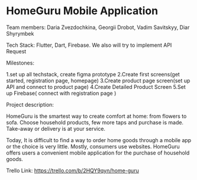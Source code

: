 # HomeGuru Mobile Application

Team members: Daria Zvezdochkina, Georgii Drobot, Vadim Savitskyy, Diar Shyrymbek

Tech Stack: Flutter, Dart, Firebase. We also will try to implement API Request

Milestones:

1.set up all techstack, create figma prototype
2.Create first screens(get started, registration page, homepage)
3.Create product page screen(set up API and connect to product page)
4.Create Detailed Product Screen
5.Set up Firebase( connect with registration page )

Project description:

HomeGuru is the smartest way to create comfort at home: from flowers to sofa. Choose household products, few more taps and purchase is made. Take-away or delivery is at your service. 

Today, It is difficult to find a way to order home goods through a mobile app or the choice is very little. Mostly, consumers use websites. HomeGuru offers users a convenient mobile application for the purchase of household goods. 
 
Trello Link: https://trello.com/b/2HQY9qyn/home-guru
